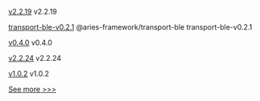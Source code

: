 
[v2.2.19](https://github.com/hyperledger/fabric-sdk-node/releases/tag/v2.2.19) v2.2.19

[transport-ble-v0.2.1](https://github.com/hyperledger/aries-framework-javascript-ext/releases/tag/transport-ble-v0.2.1) @aries-framework/transport-ble transport-ble-v0.2.1

[v0.4.0](https://github.com/hyperledger/indy-vdr/releases/tag/v0.4.0) v0.4.0

[v2.2.24](https://github.com/hyperledger/fabric-sdk-java/releases/tag/v2.2.24) v2.2.24

[v1.0.2](https://github.com/hyperledger/indy-shared-rs/releases/tag/v1.0.2) v1.0.2


[See more >>>](https://start-here.hyperledger.org/releases)
